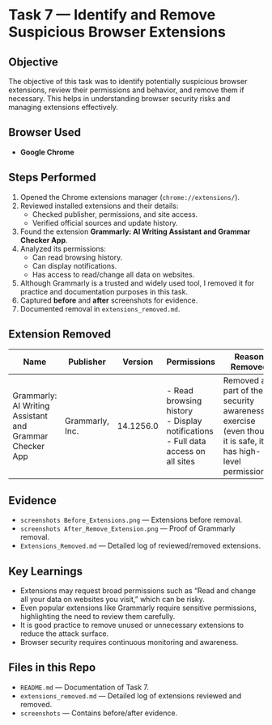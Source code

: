 # Task 7 — Identify and Remove Suspicious Browser Extensions

## Objective
The objective of this task was to identify potentially suspicious browser extensions, review their permissions and behavior, and remove them if necessary. This helps in understanding browser security risks and managing extensions effectively.

## Browser Used
- **Google Chrome**

## Steps Performed
1. Opened the Chrome extensions manager (`chrome://extensions/`).
2. Reviewed installed extensions and their details:
   - Checked publisher, permissions, and site access.
   - Verified official sources and update history.
3. Found the extension **Grammarly: AI Writing Assistant and Grammar Checker App**.
4. Analyzed its permissions:
   - Can read browsing history.
   - Can display notifications.
   - Has access to read/change all data on websites.
5. Although Grammarly is a trusted and widely used tool, I removed it for practice and documentation purposes in this task.
6. Captured **before** and **after** screenshots for evidence.
7. Documented removal in `extensions_removed.md`.


## Extension Removed
| Name        | Publisher     | Version    | Permissions | Reason Removed | Action |
|-------------|--------------|------------|-------------|----------------|--------|
| Grammarly: AI Writing Assistant and Grammar Checker App | Grammarly, Inc. | 14.1256.0 | - Read browsing history<br>- Display notifications<br>- Full data access on all sites | Removed as part of the security awareness exercise (even though it is safe, it has high-level permissions). | Removed |

## Evidence
- `screenshots Before_Extensions.png` — Extensions before removal.  
- `screenshots After_Remove_Extension.png` — Proof of Grammarly removal.  
- `Extensions_Removed.md` — Detailed log of reviewed/removed extensions.


## Key Learnings
- Extensions may request broad permissions such as “Read and change all your data on websites you visit,” which can be risky.  
- Even popular extensions like Grammarly require sensitive permissions, highlighting the need to review them carefully.  
- It is good practice to remove unused or unnecessary extensions to reduce the attack surface.  
- Browser security requires continuous monitoring and awareness.


## Files in this Repo
- `README.md` — Documentation of Task 7.  
- `extensions_removed.md` — Detailed log of extensions reviewed and removed.  
- `screenshots` — Contains before/after evidence.
